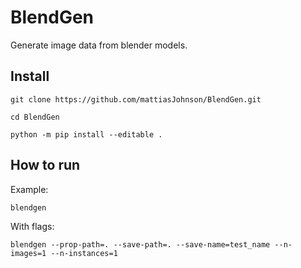# BlendGen
Generate image data from blender models.

## Install

```
git clone https://github.com/mattiasJohnson/BlendGen.git
```

```
cd BlendGen
```

```
python -m pip install --editable .
```


## How to run

Example:
```
blendgen
```

With flags:
```
blendgen --prop-path=. --save-path=. --save-name=test_name --n-images=1 --n-instances=1
```
